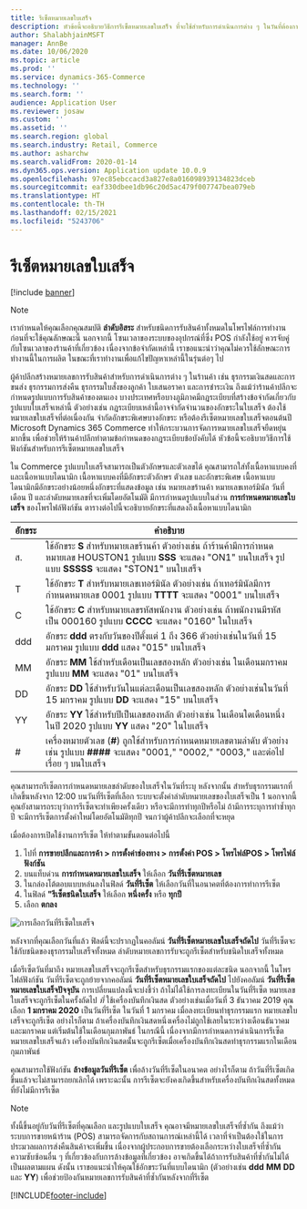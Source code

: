 ```yaml
---
title: รีเซ็ตหมายเลขใบเสร็จ
description: หัวข้อนี้จะอธิบายวิธีการรีเซ็ตหมายเลขใบเสร็จ ที่จะใช้สำหรับการดำเนินการต่าง ๆ ในวันที่ต้องการ (ตัวอย่างเช่น ปีบัญชีหรือปีปฏิทิน)
author: ShalabhjainMSFT
manager: AnnBe
ms.date: 10/06/2020
ms.topic: article
ms.prod: ''
ms.service: dynamics-365-Commerce
ms.technology: ''
ms.search.form: ''
audience: Application User
ms.reviewer: josaw
ms.custom: ''
ms.assetid: ''
ms.search.region: global
ms.search.industry: Retail, Commerce
ms.author: asharchw
ms.search.validFrom: 2020-01-14
ms.dyn365.ops.version: Application update 10.0.9
ms.openlocfilehash: 97ec85ebccacd3a827e8a016098939134823dceb
ms.sourcegitcommit: eaf330dbee1db96c20d5ac479f007747bea079eb
ms.translationtype: HT
ms.contentlocale: th-TH
ms.lasthandoff: 02/15/2021
ms.locfileid: "5243706"
---
```

# <a name="reset-receipt-numbers"></a>รีเซ็ตหมายเลขใบเสร็จ 

[!include [banner](includes/banner.md)]

> [!NOTE]
> เรากำหนดให้คุณเลือกคุณสมบัติ **ลำดับอิสระ** สำหรับชนิดการรับสินค้าทั้งหมดในโพรไฟล์การทำงาน ก่อนที่จะใช้คุณลักษณะนี้ นอกจากนี้ โซนเวลาของระบบของอุปกรณ์ที่ซึ่ง POS กำลังใช้อยู่ ควรจับคู่กับโซนเวลาของร้านค้าที่เกี่ยวข้อง เนื่องจากข้อจำกัดเหล่านี้ เราขอแนะนำว่าคุณไม่ควรใช้ลักษณะการทำงานนี้ในการผลิต ในขณะที่เราทำงานเพื่อแก้ไขปัญหาเหล่านี้ในรุ่นต่อๆ ไป 

ผู้ค้าปลีกสร้างหมายเลขการรับสินค้าสำหรับการดำเนินการต่าง ๆ ในร้านค้า เช่น ธุรกรรมเงินสดและการขนส่ง ธุรกรรมการส่งคืน ธุรกรรมใบสั่งของลูกค้า ใบเสนอราคา และการชำระเงิน ถึงแม้ว่าร้านค้าปลีกจะกำหนดรูปแบบการรับสินค้าของตนเอง บางประเทศหรือบางภูมิภาคมีกฎระเบียบที่สร้างข้อจำกัดเกี่ยวกับรูปแบบใบเสร็จเหล่านี้ ตัวอย่างเช่น กฎระเบียบเหล่านี้อาจจำกัดจำนวนของอักขระในใบเสร็จ ต้องใช้หมายเลขใบเสร็จที่ต่อเนื่องกัน จำกัดอักขระพิเศษบางอักขระ หรือต้องรีเซ็ตหมายเลขใบเสร็จตอนต้นปี Microsoft Dynamics 365 Commerce ทำให้กระบวนการจัดการหมายเลขใบเสร็จยืดหยุ่นมากขึ้น เพื่อช่วยให้ร้านค้าปลีกทำตามข้อกำหนดของกฎระเบียบข้อบังคับได้ หัวข้อนี้จะอธิบายวิธีการใช้ฟังก์ชันสำหรับการรีเซ็ตหมายเลขใบเสร็จ

ใน Commerce รูปแบบใบเสร็จสามารถเป็นตัวอักษรและตัวเลขได้ คุณสามารถใส่ทั้งเนื้อหาแบบคงที่และเนื้อหาแบบไดนามิก เนื้อหาแบบคงที่มีอักขระตัวอักษร ตัวเลข และอักขระพิเศษ เนื้อหาแบบไดนามิกมีอักขระอย่างน้อยหนึ่งอักขระที่แสดงข้อมูล เช่น หมายเลขร้านค้า หมายเลขเทอร์มินัล วันที่ เดือน ปี และลำดับหมายเลขที่จะเพิ่มโดยอัตโนมัติ มีการกำหนดรูปแบบในส่วน **การกำหนดหมายเลขใบเสร็จ** ของโพรไฟล์ฟังก์ชัน ตารางต่อไปนี้จะอธิบายอักขระที่แสดงถึงเนื้อหาแบบไดนามิก

| อักขระ | คำอธิบาย |
|------------|-------------|
| ส.          | ใช้อักขระ **S** สำหรับหมายเลขร้านค้า ตัวอย่างเช่น ถ้าร้านค้ามีการกำหนดหมายเลข HOUSTON1 รูปแบบ **SSS** จะแสดง "ON1" บนใบเสร็จ รูปแบบ **SSSSS** จะแสดง "STON1" บนใบเสร็จ |
| T          | ใช้อักขระ **T** สำหรับหมายเลขเทอร์มินัล ตัวอย่างเช่น ถ้าเทอร์มินัลมีการกำหนดหมายเลข 0001 รูปแบบ **TTTT** จะแสดง "0001" บนใบเสร็จ |
| C          | ใช้อักขระ **C** สำหรับหมายเลขรหัสพนักงาน ตัวอย่างเช่น ถ้าพนักงานมีรหัสเป็น 000160 รูปแบบ **CCCC** จะแสดง "0160" ในใบเสร็จ |
| ddd        | อักขระ **ddd** ตรงกับวันของปีตั้งแต่ 1 ถึง 366 ตัวอย่างเช่นในวันที่ 15 มกราคม รูปแบบ **ddd** แสดง "015" บนใบเสร็จ |
| MM         | อักขระ **MM** ใช้สำหรับเดือนเป็นเลขสองหลัก ตัวอย่างเช่น ในเดือนมกราคม รูปแบบ **MM** จะแสดง "01" บนใบเสร็จ |
| DD         | อักขระ **DD** ใช้สำหรับวันในแต่ละเดือนเป็นเลขสองหลัก ตัวอย่างเช่นในวันที่ 15 มกราคม รูปแบบ **DD** จะแสดง "15" บนใบเสร็จ |
| YY         | อักขระ **YY** ใช้สำหรับปีเป็นเลขสองหลัก ตัวอย่างเช่น ในเดือนใดเดือนหนึ่งในปี 2020 รูปแบบ **YY** แสดง "20" ในใบเสร็จ |
| \#         | เครื่องหมายตัวเลข (**\#**) ถูกใช้สำหรับการกำหนดหมายเลขตามลำดับ ตัวอย่างเช่น รูปแบบ **####** จะแสดง "0001," "0002," "0003," และต่อไปเรื่อย ๆ บนใบเสร็จ |

คุณสามารถรีเซ็ตการกำหนดหมายเลขลำดับของใบเสร็จในวันที่ระบุ หลังจากนั้น สำหรับธุรกรรมแรกที่เกิดขึ้นหลังจาก 12:00 บนวันที่รีเซ็ตที่เลือก ระบบจะตั้งค่าลำดับหมายเลขของใบเสร็จเป็น 1 นอกจากนี้คุณยังสามารถระบุว่าการรีเซ็ตจะทำเพียงครั้งเดียว หรือจะมีการทำทุกปีหรือไม่ ถ้ามีการระบุการทำซ้ำทุกปี จะมีการรีเซ็ตการตั้งค่าใหม่โดยอัตโนมัติทุกปี จนกว่าผู้ค้าปลีกจะเลือกที่จะหยุด 

เมื่อต้องการเปิดใช้งานการรีเซ็ต ให้ทำตามขั้นตอนต่อไปนี้

1. ไปที่ **การขายปลีกและการค้า \> การตั้งค่าช่องทาง \> การตั้งค่า POS \> โพรไฟล์POS \> โพรไฟล์ฟังก์ชัน**
1. บนแท็บด่วน **การกำหนดหมายเลขใบเสร็จ** ให้เลือก **วันที่รีเซ็ตหมายเลข**
1. ในกล่องโต้ตอบแบบหล่นลงในฟิลด์ **วันที่รีเซ็ต** ให้เลือกวันที่ในอนาคตที่ต้องการทำการรีเซ็ต
1. ในฟิลด์ **"รีเซ็ตชนิดใบเสร็จ** ให้เลือก **หนึ่งครั้ง** หรือ **ทุกปี**
1. เลือก **ตกลง**

![การเลือกวันที่รีเซ็ตใบเสร็จ](media/Enable_receipt_reset.png "การเลือกวันที่รีเซ็ตใบเสร็จ")

หลังจากที่คุณเลือกวันที่แล้ว ฟิลด์นี้จะปรากฏในคอลัมน์ **วันที่รีเซ็ตหมายเลขใบเสร็จถัดไป** วันที่รีเซ็ตจะใช้กับชนิดของธุรกรรมใบเสร็จทั้งหมด ลำดับหมายเลขการรับจะถูกรีเซ็ตสำหรับชนิดใบเสร็จทั้งหมด

เมื่อรีเซ็ตวันที่มาถึง หมายเลขใบเสร็จจะถูกรีเซ็ตสำหรับธุรกรรมแรกของแต่ละชนิด นอกจากนี้ ในโพรไฟล์ฟังก์ชัน วันที่รีเซ็ตจะถูกย้ายจากคอลัมน์ **วันที่รีเซ็ตหมายเลขใบเสร็จถัดไป** ไปยังคอลัมน์ **วันที่รีเซ็ตหมายเลขใบเสร็จปัจจุบัน** การเปลี่ยนแปลงนี้จะบ่งชี้ว่า ถ้าไม่ได้ใช้การลงทะเบียนในวันที่รีเซ็ต หมายเลขใบเสร็จจะถูกรีเซ็ตในครั้งถัดไป *ที่* ใช้เครื่องบันทึกเงินสด ตัวอย่างเช่นเมื่อวันที่ 3 ธันวาคม 2019 คุณเลือก **1 มกราคม 2020** เป็นวันที่รีเซ็ต ในวันที่ 1 มกราคม เมื่อลงทะเบียนทำธุรกรรมแรก หมายเลขใบเสร็จจะถูกรีเซ็ต อย่างไรก็ตาม ถ้าเครื่องบันทึกเงินสดหนึ่งเครื่องไม่ถูกใช้เลยในระหว่างเดือนธันวาคมและมกราคม แต่เริ่มต้นใช้ในเดือนกุมภาพันธ์ ในกรณีนี้ เนื่องจากมีการกำหนดการดำเนินการรีเซ็ตหมายเลขใบเสร็จแล้ว เครื่องบันทึกเงินสดนั้นจะถูกรีเซ็ตเมื่อเครื่องบันทึกเงินสดทำธุรกรรมแรกในเดือนกุมภาพันธ์

คุณสามารถใช้ฟังก์ชัน **ล้างข้อมูลวันที่รีเซ็ต** เพื่อล้างวันที่รีเซ็ตในอนาคต อย่างไรก็ตาม ถ้าวันที่รีเซ็ตเกิดขึ้นแล้วจะไม่สามารถยกเลิกได้ เพราะฉะนั้น การรีเซ็ตจะยังคงเกิดขึ้นสำหรับเครื่องบันทึกเงินสดทั้งหมดที่ยังไม่มีการรีเซ็ต

> [!NOTE]
> ทั้งนี้ขึ้นอยู่กับวันที่รีเซ็ตที่คุณเลือก และรูปแบบใบเสร็จ คุณอาจมีหมายเลขใบเสร็จที่ซ้ำกัน ถึงแม้ว่าระบบการขายหน้าร้าน (POS) สามารถจัดการกับสถานการณ์เหล่านี้ได้ เวลาที่จำเป็นต้องใช้ในการประมวลผลการส่งคืนสินค้าจะเพิ่มขึ้น เนื่องจากผู้ประกอบการขายต้องเลือกระหว่างใบเสร็จที่ซ้ำกัน ความซับซ้อนอื่น ๆ ที่เกี่ยวข้องกับการล้างข้อมูลที่เกี่ยวข้อง อาจเกิดขึ้นได้ถ้าการรับสินค้าที่ซ้ำกันไม่ได้เป็นผลตามแผน ดังนั้น เราขอแนะนำให้คุณใช้อักขระวันที่แบบไดนามิก (ตัวอย่างเช่น **ddd** **MM** **DD** และ **YY**) เพื่อช่วยป้องกันหมายเลขการรับสินค้าที่ซ้ำกันหลังจากที่รีเซ็ต


[!INCLUDE[footer-include](../includes/footer-banner.md)]